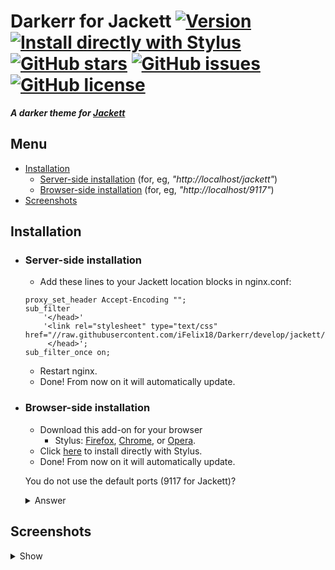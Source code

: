 # Darkerr for Jackett [![Version][version]][1] [![Install directly with Stylus][stylus]][2] [![GitHub stars][stars]][3] [![GitHub issues][issues]][4] [![GitHub license][license]][5]
**_A darker theme for [Jackett]_**

## Menu
* [Installation]
    * [Server-side installation] (for, eg,  _"http://<span></span>localhost/jackett"_)
    * [Browser-side installation] (for, eg,  _"http://<span></span>localhost/9117"_)
* [Screenshots]

## Installation
* ### Server-side installation
    * Add these lines to your Jackett location blocks in nginx.conf:
    ```nginx		
    proxy_set_header Accept-Encoding "";
    sub_filter
        '</head>'
        '<link rel="stylesheet" type="text/css" href="//raw.githubusercontent.com/iFelix18/Darkerr/develop/jackett/darkerr.css">
         </head>';
    sub_filter_once on;
    ```
  * Restart nginx.
  * Done! From now on it will automatically update.

* ### Browser-side installation
    * Download this add-on for your browser
        * Stylus: [Firefox][6], [Chrome][7],  or [Opera][8].
    * Click [here][2] to install directly with Stylus.
    * Done! From now on it will automatically update.

    You do not use the default ports (9117 for Jackett)?
    <details><summary>Answer</summary>
    If so, just change this string via Stylus:
    
    ```diff
        [...]
        @updateURL      https://raw.githubusercontent.com/iFelix18/Darkerr/develop/jackett/darkerr.user.css
        @license        CC-BY-SA-4.0
        ==/UserStyle== */
    -   @-moz-document regexp("((http(s?)):\\/\\/)?[-A-Za-z0-9+&@#/%?=~_|!:,.;]+(9117)+(.*)") {
    +   @-moz-document regexp("((http(s?)):\\/\\/)?[-A-Za-z0-9+&@#/%?=~_|!:,.;]+(your custom Jackett port)+(.*)") {
        /* --- VERSION --- */
        #footer:after {
            white-space: pre !important;
        [...]
    ```
    (Note: for each update of Darkerr for Jackett, this change must be done again)
    </details>

## Screenshots
<details><summary>Show</summary>
</details>

[version]: https://flat.badgen.net/badge/version/1.0.0-beta3/ED1C24
[1]: #
[stylus]: https://flat.badgen.net/badge/install%20directly%20with/Stylus/00ADAD "Click here!"
[2]: https://raw.githubusercontent.com/iFelix18/Darkerr/develop/jackett/darkerr.user.css
[stars]: https://flat.badgen.net/github/stars/iFelix18/Darkerr
[3]: https://github.com/iFelix18/Darkerr/stargazers
[issues]: https://flat.badgen.net/github/open-issues/iFelix18/Darkerr
[4]: https://github.com/iFelix18/Darkerr/issues
[license]: https://flat.badgen.net/github/license/iFelix18/Darkerr
[5]: https://creativecommons.org/licenses/by-sa/4.0/

[Jackett]: https://github.com/Jackett/Jackett

[Installation]: README.md#installation
[Server-side installation]: README.md#server-side-installation
[Browser-side installation]: README.md#browser-side-installation
[Screenshots]: README.md#screenshots

[6]: https://addons.mozilla.org/firefox/addon/styl-us/
[7]: https://chrome.google.com/webstore/detail/clngdbkpkpeebahjckkjfobafhncgmne
[8]: https://addons.opera.com/extensions/details/stylus/
